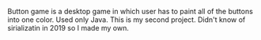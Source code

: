 Button game is a desktop game in which user has to paint all of the buttons into one color. Used only Java. This is my second project. Didn't know of sirializatin in 2019 so I made my own.
